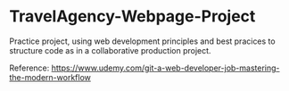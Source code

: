 # TravelAgency-Webpage-Project

Practice project, using web development principles and best pracices to structure code as in a collaborative production project.

Reference: https://www.udemy.com/git-a-web-developer-job-mastering-the-modern-workflow
